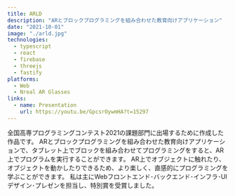 ```yaml
---
title: ARLD
description: "ARとブロックプログラミングを組み合わせた教育向けアプリケーション"
date: "2021-10-01"
image: "./arld.jpg"
technologies:
  - typescript
  - react
  - firebase
  - threejs
  - fastify
platforms:
  - Web
  - Nreal AR Glasses
links:
  - name: Presentation
    url: https://youtu.be/GpcsrOywmHA?t=15297
---
```


全国高専プログラミングコンテスト2021の課題部門に出場するために作成した作品です。
ARとブロックプログラミングを組み合わせた教育向けアプリケーションで、タブレット上でブロックを組み合わせてプログラミングをすると、AR上でプログラムを実行することができます。
AR上でオブジェクトに触れたり、オブジェクトを動かしたりできるため、より楽しく、直感的にプログラミングを学ぶことができます。
私は主にWebフロントエンド･バックエンド･インフラ･UIデザイン･プレゼンを担当し、特別賞を受賞しました。
